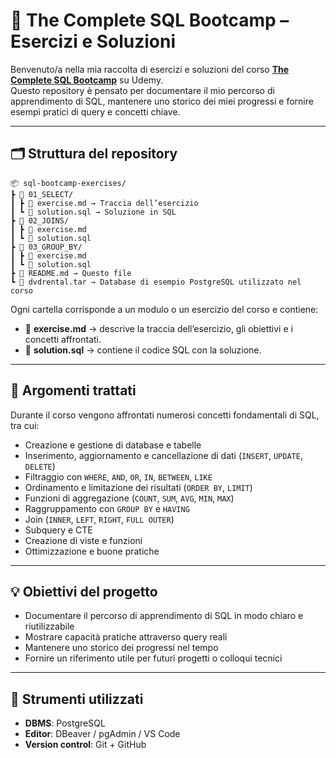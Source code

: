 # 📘 The Complete SQL Bootcamp – Esercizi e Soluzioni

Benvenuto/a nella mia raccolta di esercizi e soluzioni del corso [**The Complete SQL Bootcamp**](https://www.udemy.com/course/the-complete-sql-bootcamp/?couponCode=KEEPLEARNING) su Udemy.  
Questo repository è pensato per documentare il mio percorso di apprendimento di SQL, mantenere uno storico dei miei progressi e fornire esempi pratici di query e concetti chiave.

---

## 🗂️ Struttura del repository

```
📦 sql-bootcamp-exercises/
┣ 📁 01_SELECT/
┃ ┣ 📄 exercise.md → Traccia dell’esercizio
┃ ┗ 📄 solution.sql → Soluzione in SQL
┣ 📁 02_JOINS/
┃ ┣ 📄 exercise.md
┃ ┗ 📄 solution.sql
┣ 📁 03_GROUP_BY/
┃ ┣ 📄 exercise.md
┃ ┗ 📄 solution.sql
┣ 📄 README.md → Questo file
┗ 📄 dvdrental.tar → Database di esempio PostgreSQL utilizzato nel corso
```

Ogni cartella corrisponde a un modulo o un esercizio del corso e contiene:
- 📝 **exercise.md** → descrive la traccia dell’esercizio, gli obiettivi e i concetti affrontati.  
- 💾 **solution.sql** → contiene il codice SQL con la soluzione.

---

## 🧠 Argomenti trattati

Durante il corso vengono affrontati numerosi concetti fondamentali di SQL, tra cui:

- Creazione e gestione di database e tabelle  
- Inserimento, aggiornamento e cancellazione di dati (`INSERT`, `UPDATE`, `DELETE`)  
- Filtraggio con `WHERE`, `AND`, `OR`, `IN`, `BETWEEN`, `LIKE`  
- Ordinamento e limitazione dei risultati (`ORDER BY`, `LIMIT`)  
- Funzioni di aggregazione (`COUNT`, `SUM`, `AVG`, `MIN`, `MAX`)  
- Raggruppamento con `GROUP BY` e `HAVING`  
- Join (`INNER`, `LEFT`, `RIGHT`, `FULL OUTER`)  
- Subquery e CTE  
- Creazione di viste e funzioni  
- Ottimizzazione e buone pratiche

---

## 💡 Obiettivi del progetto

- Documentare il percorso di apprendimento di SQL in modo chiaro e riutilizzabile  
- Mostrare capacità pratiche attraverso query reali  
- Mantenere uno storico dei progressi nel tempo  
- Fornire un riferimento utile per futuri progetti o colloqui tecnici  

---

## 🧰 Strumenti utilizzati

- **DBMS**: PostgreSQL  
- **Editor**: DBeaver / pgAdmin / VS Code  
- **Version control**: Git + GitHub  

